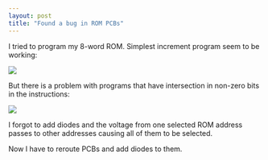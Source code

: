 ```yaml
---
layout: post
title: "Found a bug in ROM PCBs"
---
```



I tried to program my 8-word ROM.
Simplest increment program seem to be working:

[![](http://img.youtube.com/vi/BQ2KYB1ZIaA/0.jpg)](https://www.youtube.com/watch?v=BQ2KYB1ZIaA)

But there is a problem with programs that have intersection in non-zero bits in the instructions:

![](/Photos/Bug_Memory.jpg)

I forgot to add diodes and the voltage from one selected ROM address passes to other addresses
causing all of them to be selected.

Now I have to reroute PCBs and add diodes to them.


